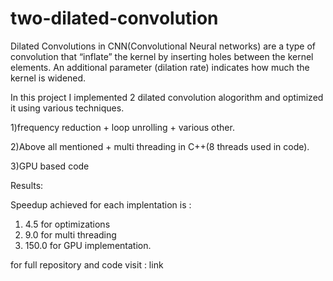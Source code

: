 # two-dilated-convolution
Dilated Convolutions in CNN(Convolutional Neural networks) are a type of convolution that “inflate” the kernel by inserting holes between the kernel elements. An additional parameter (dilation rate) indicates how much the kernel is widened.

In this project I implemented 2 dilated convolution alogorithm and optimized it using various techniques.

1)frequency reduction + loop unrolling + various other.

2)Above all mentioned + multi threading in C++(8 threads used in code).

3)GPU based code 

Results:

Speedup achieved for each implentation is :

1) 4.5 for optimizations
2) 9.0 for multi threading
3) 150.0 for GPU implementation.

for full repository and code visit : link
